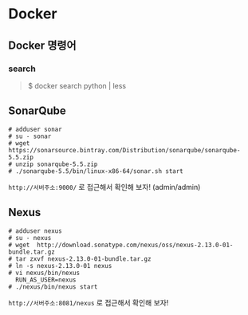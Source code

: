 Docker
======

Docker 명령어 
------------

### search

>$ docker search python | less


SonarQube
---------

```
# adduser sonar
# su - sonar
# wget https://sonarsource.bintray.com/Distribution/sonarqube/sonarqube-5.5.zip
# unzip sonarqube-5.5.zip
# ./sonarqube-5.5/bin/linux-x86-64/sonar.sh start
```

`http://서버주소:9000/` 로 접근해서 확인해 보자! (admin/admin)


Nexus
-----

```
# adduser nexus
# su - nexus
# wget  http://download.sonatype.com/nexus/oss/nexus-2.13.0-01-bundle.tar.gz
# tar zxvf nexus-2.13.0-01-bundle.tar.gz
# ln -s nexus-2.13.0-01 nexus
# vi nexus/bin/nexus
  RUN_AS_USER=nexus
# ./nexus/bin/nexus start
```

`http://서버주소:8081/nexus` 로 접근해서 확인해 보자!
  
